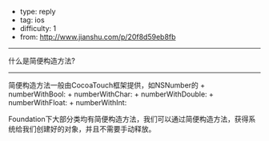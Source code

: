 - type: reply
- tag: ios
- difficulty:  1
- from: http://www.jianshu.com/p/20f8d59eb8fb

--------

什么是简便构造方法?

---------

简便构造方法一般由CocoaTouch框架提供，如NSNumber的 + numberWithBool: + numberWithChar: + numberWithDouble: + numberWithFloat: + numberWithInt:

Foundation下大部分类均有简便构造方法，我们可以通过简便构造方法，获得系统给我们创建好的对象，并且不需要手动释放。
